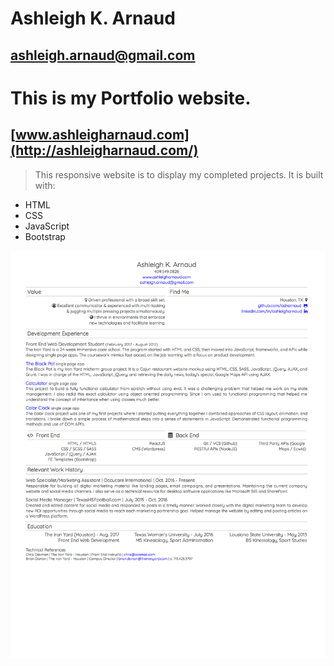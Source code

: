 # Ashleigh K. Arnaud
## [ashleigh.arnaud@gmail.com](mailto:ashleigh.arnaud@gmail.com)

# This is my Portfolio website.
## [www.ashleigharnaud.com](http://ashleigharnaud.com/)

> This responsive website is to display my completed projects. It is built with:

* HTML
* CSS
* JavaScript
* Bootstrap

![img](./assets/images/resumeAshleigh.Arnaud.png)
